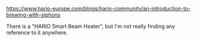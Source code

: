 https://www.hario-europe.com/blogs/hario-community/an-introduction-to-brewing-with-siphons

There is a "HARIO Smart Beam Heater", but I'm not really finding any reference to it anywhere.